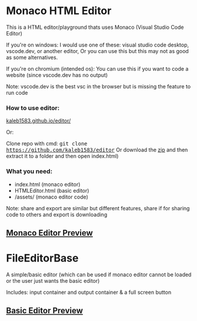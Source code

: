 # Monaco HTML Editor

This is a HTML editor/playground thats uses Monaco (Visual Studio Code Editor)

If you're on windows:
  I would use one of these: visual studio code desktop, vscode.dev, or another editor,
  Or you can use this but this may not as good as some alternatives.

If you're on chromium (intended os):
  You can use this if you want to code a website (since vscode.dev has no output)

Note: vscode.dev is the best vsc in the browser but is missing the feature to run code

### How to use editor:
 [kaleb1583.github.io/editor/](https://kaleb1583.github.io/editor/)

Or:

Clone repo with cmd: <kbd>git clone https://github.com/kaleb1583/editor</kbd>
Or download the [zip](https://github.com/Kaleb1583/editor/archive/refs/heads/main.zip) and then extract it to a folder and then open index.html)

### What you need:
  - index.html (monaco editor)
  - HTMLEditor.html (basic editor)
  - /assets/ (monaco editor code)

Note: share and export are similar but different features, share if for sharing code to others and export is downloading 

[Monaco Editor Preview](https://github.com/Kaleb1583/editor/blob/main/previews/WithMonaco.png)
---

# FileEditorBase

A simple/basic editor (which can be used if monaco editor cannot be loaded or the user just wants the basic editor)

Includes: input container and output container & a full screen button


[Basic Editor Preview](https://github.com/Kaleb1583/editor/blob/main/previews/WithoutMonaco.png)
---

